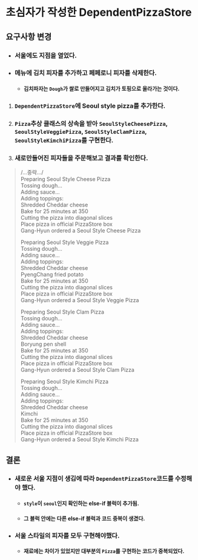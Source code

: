 # 초심자가 작성한 DependentPizzaStore

## 요구사항 변경
* ### 서울에도 지점을 열었다.
* ### 메뉴에 김치 피자를 추가하고 페페로니 피자를 삭제한다.
    * #### 김치파자는 `Dough`가 쌀로 만들어지고 김치가 토핑으로 올라가는 것이다.

1. ### `DependentPizzaStore`에 Seoul style pizza를 추가한다.
2. ### `Pizza`추상 클래스의 상속을 받아 `SeoulStyleCheesePizza`, `SeoulStyleVeggiePizza`, `SeoulStyleClamPizza`, `SeoulStyleKimchiPizza`를 구현한다.
3. ### 새로만들어진 피자들을 주문해보고 결과를 확인한다.

> /...중략.../   
> Preparing Seoul Style Cheese Pizza   
> Tossing dough...   
> Adding sauce...   
> Adding toppings:   
> Shredded Cheddar cheese   
> Bake for 25 minutes at 350   
> Cutting the pizza into diagonal slices   
> Place pizza in official PizzaStore box   
> Gang-Hyun ordered a Seoul Style Cheese Pizza   
>    
> Preparing Seoul Style Veggie Pizza   
> Tossing dough...   
> Adding sauce...   
> Adding toppings:   
> Shredded Cheddar cheese   
> PyengChang fried potato   
> Bake for 25 minutes at 350   
> Cutting the pizza into diagonal slices   
> Place pizza in official PizzaStore box   
> Gang-Hyun ordered a Seoul Style Veggie Pizza   
>    
> Preparing Seoul Style Clam Pizza   
> Tossing dough...   
> Adding sauce...   
> Adding toppings:   
> Shredded Cheddar cheese   
> Boryung pen shell   
> Bake for 25 minutes at 350   
> Cutting the pizza into diagonal slices   
> Place pizza in official PizzaStore box   
> Gang-Hyun ordered a Seoul Style Clam Pizza   
>    
> Preparing Seoul Style Kimchi Pizza   
> Tossing dough...   
> Adding sauce...   
> Adding toppings:   
> Shredded Cheddar cheese   
> Kimchi   
> Bake for 25 minutes at 350   
> Cutting the pizza into diagonal slices   
> Place pizza in official PizzaStore box   
> Gang-Hyun ordered a Seoul Style Kimchi Pizza   

## 결론
* ### 새로운 서울 지점이 생김에 따라 `DependentPizzaStore`코드를 수정해야 했다.
  * #### `style`이 `seoul`인지 확인하는 else-if 블럭이 추가됨.
  * #### 그 블럭 안에는 다른 else-if 블럭과 코드 중복이 생겼다.
* ### 서울 스타일의 피자를 모두 구현해야했다.
  * #### 재료에는 차이가 있었지만 대부분의 `Pizza`를 구현하는 코드가 중복되었다.